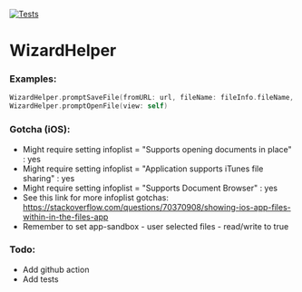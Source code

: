 [![Tests](https://github.com/sentryco/WizardHelper/actions/workflows/Tests.yml/badge.svg)](https://github.com/sentryco/WizardHelper/actions/workflows/Tests.yml)

# WizardHelper

### Examples:
```swift
WizardHelper.promptSaveFile(fromURL: url, fileName: fileInfo.fileName, view: self)
WizardHelper.promptOpenFile(view: self)
```

### Gotcha (iOS): 
- Might require setting infoplist = "Supports opening documents in place" : yes
- Might require setting infoplist = "Application supports iTunes file sharing" : yes
- Might require setting infoplist = "Supports Document Browser" : yes
- See this link for more infoplist gotchas: https://stackoverflow.com/questions/70370908/showing-ios-app-files-within-in-the-files-app
- Remember to set app-sandbox - user selected files - read/write to true
### Todo:
- Add github action
- Add tests
